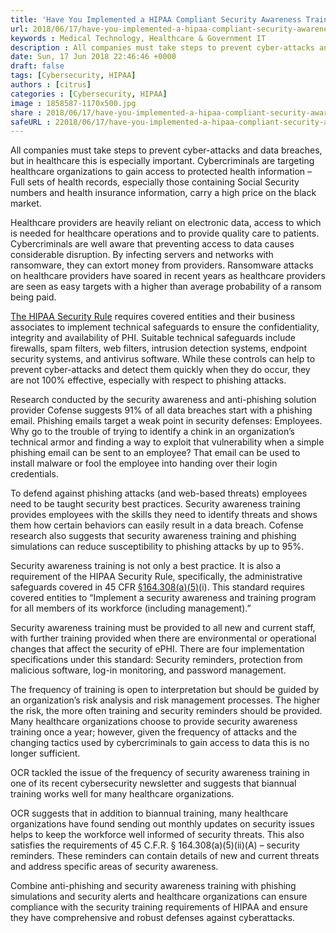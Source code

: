 ```yaml
---
title: 'Have You Implemented a HIPAA Compliant Security Awareness Training Program?'
url: 2018/06/17/have-you-implemented-a-hipaa-compliant-security-awareness-training-program/
keywords : Medical Technology, Healthcare & Government IT
description : All companies must take steps to prevent cyber-attacks and data breaches, but in healthcare this is especially important.
date: Sun, 17 Jun 2018 22:46:46 +0000
draft: false
tags: [Cybersecurity, HIPAA]
authors : [citrus]
categories : [Cybersecurity, HIPAA]
image : 1858587-1170x500.jpg
share : 2018/06/17/have-you-implemented-a-hipaa-compliant-security-awareness-training-program/
safeURL : 22018/06/17/have-you-implemented-a-hipaa-compliant-security-awareness-training-program/
---
```


All companies must take steps to prevent cyber-attacks and data breaches, but in healthcare this is especially important. Cybercriminals are targeting healthcare organizations to gain access to protected health information – Full sets of health records, especially those containing Social Security numbers and health insurance information, carry a high price on the black market. 

Healthcare providers are heavily reliant on electronic data, access to which is needed for healthcare operations and to provide quality care to patients. Cybercriminals are well aware that preventing access to data causes considerable disruption. By infecting servers and networks with ransomware, they can extort money from providers. Ransomware attacks on healthcare providers have soared in recent years as healthcare providers are seen as easy targets with a higher than average probability of a ransom being paid. 

[The HIPAA Security Rule](https://www.hipaaguide.net/hipaa-for-dummies/) requires covered entities and their business associates to implement technical safeguards to ensure the confidentiality, integrity and availability of PHI. Suitable technical safeguards include firewalls, spam filters, web filters, intrusion detection systems, endpoint security systems, and antivirus software. While these controls can help to prevent cyber-attacks and detect them quickly when they do occur, they are not 100% effective, especially with respect to phishing attacks. 

Research conducted by the security awareness and anti-phishing solution provider Cofense suggests 91% of all data breaches start with a phishing email. Phishing emails target a weak point in security defenses: Employees. Why go to the trouble of trying to identify a chink in an organization’s technical armor and finding a way to exploit that vulnerability when a simple phishing email can be sent to an employee? That email can be used to install malware or fool the employee into handing over their login credentials. 

To defend against phishing attacks (and web-based threats) employees need to be taught security best practices. Security awareness training provides employees with the skills they need to identify threats and shows them how certain behaviors can easily result in a data breach. Cofense research also suggests that security awareness training and phishing simulations can reduce susceptibility to phishing attacks by up to 95%. 

Security awareness training is not only a best practice. It is also a requirement of the HIPAA Security Rule, specifically, the administrative safeguards covered in 45 CFR [§164.308(a)(5)](http://www.gpo.gov/fdsys/pkg/CFR-2007-title45-vol1/pdf/CFR-2007-title45-vol1-sec164-308.pdf)(i). This standard requires covered entities to “Implement a security awareness and training program for all members of its workforce (including management).” 

Security awareness training must be provided to all new and current staff, with further training provided when there are environmental or operational changes that affect the security of ePHI. There are four implementation specifications under this standard: Security reminders, protection from malicious software, log-in monitoring, and password management. 

The frequency of training is open to interpretation but should be guided by an organization’s risk analysis and risk management processes. The higher the risk, the more often training and security reminders should be provided. Many healthcare organizations choose to provide security awareness training once a year; however, given the frequency of attacks and the changing tactics used by cybercriminals to gain access to data this is no longer sufficient. 

OCR tackled the issue of the frequency of security awareness training in one of its recent cybersecurity newsletter and suggests that biannual training works well for many healthcare organizations. 

OCR suggests that in addition to biannual training, many healthcare organizations have found sending out monthly updates on security issues helps to keep the workforce well informed of security threats. This also satisfies the requirements of 45 C.F.R. § 164.308(a)(5)(ii)(A) – security reminders. These reminders can contain details of new and current threats and address specific areas of security awareness. 

Combine anti-phishing and security awareness training with phishing simulations and security alerts and healthcare organizations can ensure compliance with the security training requirements of HIPAA and ensure they have comprehensive and robust defenses against cyberattacks.